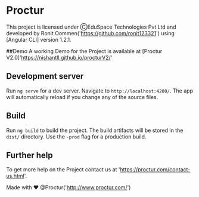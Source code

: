 # Proctur
This project is licensed under ⒸEduSpace Technologies Pvt Ltd and developed by Ronit Oommen('https://github.com/ronit123321') using [Angular CLI] version 1.2.1.

##Demo
A working Demo for the Project is available at [Proctur V2.0]'https://nishantll.github.io/procturV2/'

## Development server
Run `ng serve` for a dev server. Navigate to `http://localhost:4200/`. The app will automatically reload if you change any of the source files.

## Build
Run `ng build` to build the project. The build artifacts will be stored in the `dist/` directory. Use the `-prod` flag for a production build.

## Further help
To get more help on the Project contact us at 'https://proctur.com/contact-us.html'.
 
Made with ♥ @Proctur('http://www.proctur.com/')
